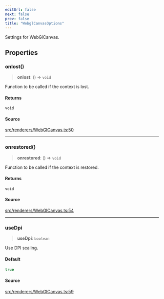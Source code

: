 ```yaml
---
editUrl: false
next: false
prev: false
title: "WebglCanvasOptions"
---
```


Settings for WebGlCanvas.

## Properties

### onlost()

> **onlost**: () => `void`

Function to be called if the context is lost.

#### Returns

`void`

#### Source

[src/renderers/WebGlCanvas.ts:50](https://github.com/jaames/flipnote.js/blob/afe27e228e29d19d2dff33dfb324ba35dc913507/src/renderers/WebGlCanvas.ts#L50)

***

### onrestored()

> **onrestored**: () => `void`

Function to be called if the context is restored.

#### Returns

`void`

#### Source

[src/renderers/WebGlCanvas.ts:54](https://github.com/jaames/flipnote.js/blob/afe27e228e29d19d2dff33dfb324ba35dc913507/src/renderers/WebGlCanvas.ts#L54)

***

### useDpi

> **useDpi**: `boolean`

Use DPI scaling.

#### Default

```ts
true
```

#### Source

[src/renderers/WebGlCanvas.ts:59](https://github.com/jaames/flipnote.js/blob/afe27e228e29d19d2dff33dfb324ba35dc913507/src/renderers/WebGlCanvas.ts#L59)
